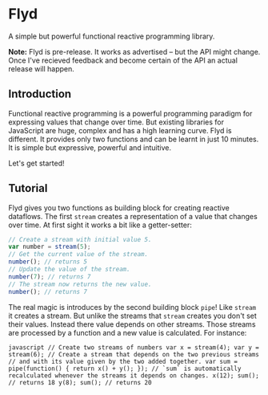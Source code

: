 # Flyd
A simple but powerful functional reactive programming library.

__Note:__ Flyd is pre-release. It works as advertised – but the API might
change. Once I've recieved feedback and become certain of the API an actual
release will happen.

## Introduction

Functional reactive programming is a powerful programming paradigm for
expressing values that change over time. But existing libraries for JavaScript
are huge, complex and has a high learning curve. Flyd is different. It provides
only two functions and can be learnt in just 10 minutes. It is simple but
expressive, powerful and intuitive.

Let's get started!

## Tutorial

Flyd gives you two functions as building block for creating reactive dataflows.
The first `stream` creates a representation of a value that changes over time.
At first sight it works a bit like a getter-setter:

```javascript
// Create a stream with initial value 5.
var number = stream(5);
// Get the current value of the stream.
number(); // returns 5
// Update the value of the stream.
number(7); // returns 7
// The stream now returns the new value.
number(); // returns 7
```

The real magic is introduces by the second building block `pipe`! Like `stream`
it creates a stream. But unlike the streams that `stream` creates you don't set
their values. Instead there value depends on other streams. Those streams are
processed by a function and a new value is calculated. For instance:

``javascript
// Create two streams of numbers
var x = stream(4);
var y = stream(6);
// Create a stream that depends on the two previous streams
// and with its value given by the two added together.
var sum = pipe(function() {
  return x() + y();
});
// `sum` is automatically recalculated whenever the streams it depends on changes.
x(12);
sum(); // returns 18
y(8);
sum(); // returns 20
``

